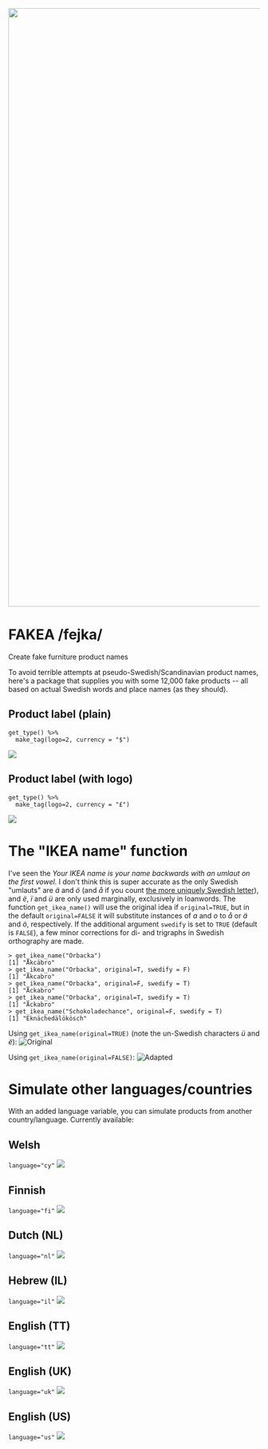 <img src="https://raw.githubusercontent.com/borstell/fakea/master/fakea_package.png" width="1200">

# FAKEA /fejka/
Create fake furniture product names

To avoid terrible attempts at pseudo-Swedish/Scandinavian product names, here's a package that supplies you with some 12,000 fake products -- all based on actual Swedish words and place names (as they should).

## Product label (plain)

```
get_type() %>%
  make_tag(logo=2, currency = "$")
```
![](https://raw.githubusercontent.com/borstell/fakea/master/fakea_products/fakea_ojämn.png)


## Product label (with logo)

```
get_type() %>%
  make_tag(logo=2, currency = "£")
```
![](https://raw.githubusercontent.com/borstell/fakea/master/fakea_products/fakea_mångfald.png)

# The "IKEA name" function
I've seen the _Your IKEA name is your name backwards with an umlaut on the first vowel_. I don't think this is super accurate as the only Swedish "umlauts" are _ä_ and _ö_ (and _å_ if you count [the more uniquely Swedish letter](https://en.wikipedia.org/wiki/Å)), and _ë_, _ï_ and _ü_ are only used marginally, exclusively in loanwords. The function `get_ikea_name()` will use the original idea if `original=TRUE`, but in the default `original=FALSE` it will substitute instances of _a_ and _o_ to _å_ or _ä_ and _ö_, respectively. If the additional argument `swedify` is set to `TRUE` (default is `FALSE`), a few minor corrections for di- and trigraphs in Swedish orthography are made.

```
> get_ikea_name("Orbacka")
[1] "Åkcäbro"
> get_ikea_name("Orbacka", original=T, swedify = F)
[1] "Äkcabro"
> get_ikea_name("Orbacka", original=F, swedify = T)
[1] "Äckabro"
> get_ikea_name("Orbacka", original=T, swedify = T)
[1] "Äckabro"
> get_ikea_name("Schokoladechance", original=F, swedify = T)
[1] "Eknächedälökösch"
```

Using `get_ikea_name(original=TRUE)` (note the un-Swedish characters _ü_ and _ë_):
![Original](https://raw.githubusercontent.com/borstell/fakea/master/ikea_name_original.png)

Using `get_ikea_name(original=FALSE)`:
![Adapted](https://raw.githubusercontent.com/borstell/fakea/master/ikea_name.png)



# Simulate other languages/countries
With an added language variable, you can simulate products from another country/language. Currently available:

## Welsh 
`language="cy"`
![](https://raw.githubusercontent.com/borstell/fakea/master/fakea_products/fakea_Llanelli.png)

## Finnish 
`language="fi"`
![](https://raw.githubusercontent.com/borstell/fakea/master/fakea_products/fakea_ennätys.png)

## Dutch (NL) 
`language="nl"`
![](https://raw.githubusercontent.com/borstell/fakea/master/fakea_products/fakea_systeem.png)

## Hebrew (IL) 
`language="il"`
![](https://raw.githubusercontent.com/borstell/fakea/master/fakea_products/fakea_שדרות.png)

## English (TT) 
`language="tt"`
![](https://raw.githubusercontent.com/borstell/fakea/master/fakea_products/fakea_Llanelli.png)

## English (UK) 
`language="uk"`
![](https://raw.githubusercontent.com/borstell/fakea/master/fakea_products/fakea_Stow-on-the-Wold.png)

## English (US) 
`language="us"`
![](https://raw.githubusercontent.com/borstell/fakea/master/fakea_products/fakea_truck.png)
